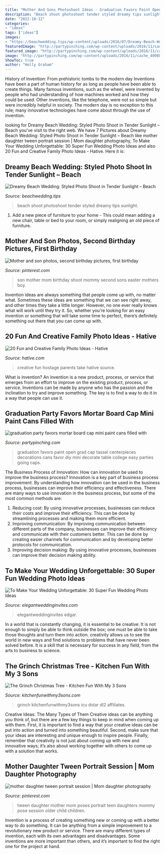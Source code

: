 ```yaml
---
title: "Mother And Sons Photoshoot Ideas - Graduation Favors Paint Open Grad Cap Tassel Centerpieces Decorations Cans Favor Diy Mini Decorate Table College Easy Parties Going Caps"
description: "Beach shoot photoshoot tender styled dreamy tips sunlight"
date: "2022-10-12"
categories:
- "ideas"
tags: ["ideas"]
images:
- "https://beachwedding.tips/wp-content/uploads/2016/07/Dreamy-Beach-Wedding-Styled-Photoshoot-in-Tender-Sunlight.jpg"
featuredImage: "http://partypinching.com/wp-content/uploads/2016/11/cache_4098887304.png"
featured_image: "http://partypinching.com/wp-content/uploads/2016/11/cache_4098887304.png"
image: "http://partypinching.com/wp-content/uploads/2016/11/cache_4098887304.png"
ShowToc: true
author: "Holly Graham"
---
```



History of Invention: From prehistoric tombs to the modern day
Inventions have been a part of human history for as long as people have been able to create things. Many famous inventions, such as the wheel, were invented by people who had understanding of how machines worked and how they could be used. Other inventions, like the telephone, were not so simple but were incredibly helpful in society. The modern day is no exception to this rule; many innovative technologies have come about through the use of invention.

	

		
looking for Dreamy Beach Wedding: Styled Photo Shoot in Tender Sunlight – Beach you've visit to the right web. We have 7 Pictures about Dreamy Beach Wedding: Styled Photo Shoot in Tender Sunlight – Beach like mother daughter tween portrait session | Mom daughter photography, To Make Your Wedding Unforgettable: 30 Super Fun Wedding Photo Ideas and also 20 Fun and Creative Family Photo Ideas - Hative. Here it is:
		
    
## Dreamy Beach Wedding: Styled Photo Shoot In Tender Sunlight – Beach

<img loading=lazy src="https://beachwedding.tips/wp-content/uploads/2016/07/Dreamy-Beach-Wedding-Styled-Photoshoot-in-Tender-Sunlight.jpg" onerror="this.onerror=null;this.src='https://tse3.mm.bing.net/th?id=OIP.7qk_VqktJNilCdA54DehqgHaLH&amp;pid=15.1';" alt="Dreamy Beach Wedding: Styled Photo Shoot in Tender Sunlight – Beach">

_Source: beachwedding.tips_

>beach shoot photoshoot tender styled dreamy tips sunlight. 

	

1. Add a new piece of furniture to your home - This could mean adding a new chair, table or bed to your room, or simply realigning an old piece of furniture.

    
## Mother And Son Photos, Second Birthday Pictures, First Birthday

<img loading=lazy src="https://i.pinimg.com/736x/48/3a/7e/483a7e47b76d994cf6bc384d40582301--mothers-day-photo-shoot-sons-mother-and-son-photo-ideas.jpg" onerror="this.onerror=null;this.src='https://tse3.mm.bing.net/th?id=OIP.yeQsQv7VcHpX34mfLeLx0QHaLF&amp;pid=15.1';" alt="Mother and son photos, second birthday pictures, first birthday">

_Source: pinterest.com_

>son mother mom birthday shoot mommy second sons easter mothers boy. 

	

Invention ideas are always something that people come up with, no matter what. Sometimes these ideas are something that we can see right away, and other times they take a little longer. However, no one ever really knows what will work until they try it. So, whether you’re looking for an easy invention or something that will take some time to perfect, there’s definitely something out there that you can come up with.

    
## 20 Fun And Creative Family Photo Ideas - Hative

<img loading=lazy src="https://hative.com/wp-content/uploads/2014/11/family-photo-ideas/5-fun-creative-family-photo-ideas.jpg" onerror="this.onerror=null;this.src='https://tse4.mm.bing.net/th?id=OIP.C-PIaogkG2P7Djeb1pstxgHaLH&amp;pid=15.1';" alt="20 Fun and Creative Family Photo Ideas - Hative">

_Source: hative.com_

>creative fun hostage parents take hative source. 

	

What is invention?
An invention is a new product, process, or service that emerges from an effort to improve on the existing product, process, or service. Inventions can be made by anyone who has the passion and the inclination to try and improve something. The key is to find a way to do it in a way that people can use it.

    
## Graduation Party Favors Mortar Board Cap Mini Paint Cans Filled With

<img loading=lazy src="http://partypinching.com/wp-content/uploads/2016/11/cache_4098887304.png" onerror="this.onerror=null;this.src='https://tse2.mm.bing.net/th?id=OIP.u7jLjQ5tKBmwjR5qidElMQHaJ4&amp;pid=15.1';" alt="graduation party favors mortar board cap mini paint cans filled with">

_Source: partypinching.com_

>graduation favors paint open grad cap tassel centerpieces decorations cans favor diy mini decorate table college easy parties going caps. 

	

The Business Process of Innovation: How can innovation be used to improve the business process?
Innovation is a key part of business process improvement. By understanding how innovation can be used in the business process, businesses can improve their efficiency and effectiveness. There are many ways to use innovation in the business process, but some of the most common methods are: 
1) Reducing cost: By using innovative processes, businesses can reduce their costs and improve their efficiency. This can be done by streamlining processes and making them more efficient. 
2) Improving communication: By improving communication between different parts of the company, businesses can improve their efficiency and communicate with their customers better. This can be done by creating easier channels for communication and by developing better protocols for communication. 
3) Improving decision making: By using innovative processes, businesses can improve their decision making ability.

    
## To Make Your Wedding Unforgettable: 30 Super Fun Wedding Photo Ideas

<img loading=lazy src="https://www.elegantweddinginvites.com/wedding-blog/wp-content/uploads/2015/12/funny-and-cute-wedding-photo-of-groom-and-son.jpg" onerror="this.onerror=null;this.src='https://tse1.mm.bing.net/th?id=OIP.SdE2Y7cFrTWuKaXYDRGoWgHaLH&amp;pid=15.1';" alt="To Make Your Wedding Unforgettable: 30 Super Fun Wedding Photo Ideas">

_Source: elegantweddinginvites.com_

>elegantweddinginvites edgar. 

	

In a world that is constantly changing, it is essential to be creative. It is not enough to simply be able to think outside the box; one must be able to take those thoughts and turn them into action. creativity allows us to see the world in new ways and find solutions to problems that have never been solved before. It is a skill that is necessary for success in any field, from the arts to business to science.

    
## The Grinch Christmas Tree - Kitchen Fun With My 3 Sons

<img loading=lazy src="https://kitchenfunwithmy3sons.com/wp-content/uploads/2016/11/The-Grinch-Christmas-Tree-1.jpg" onerror="this.onerror=null;this.src='https://tse2.mm.bing.net/th?id=OIP.vjFItESiRrs5tISOoWBxHgHaNK&amp;pid=15.1';" alt="The Grinch Christmas Tree - Kitchen Fun With My 3 Sons">

_Source: kitchenfunwithmy3sons.com_

>grinch kitchenfunwithmy3sons icu dolar dl2 affiliates. 

	

Creative Ideas: The Many Types of Them
Creative ideas can be anything you think of, but there are a few key things to keep in mind when coming up with them. First, it is important to find a way that your creative ideas can be put into action and turned into something beautiful. Second, make sure that your ideas are interesting and unique enough to inspire people. Finally, remember that creativity is not just about coming up with new and innovative ways; it’s also about working together with others to come up with a solution that works.

    
## Mother Daughter Tween Portrait Session | Mom Daughter Photography

<img loading=lazy src="https://i.pinimg.com/736x/7f/d3/37/7fd33718c72e684dafe34ac74f31a3e0.jpg" onerror="this.onerror=null;this.src='https://tse4.mm.bing.net/th?id=OIP.BR4lJVGVMfnY5CM-x5vhEQHaLH&amp;pid=15.1';" alt="mother daughter tween portrait session | Mom daughter photography">

_Source: pinterest.com_

>tween daughter mother mom poses portrait teen daughters mommy pose session older child children. 

	

Invention is a process of creating something new or coming up with a better way to do something. It can be anything from a simple improvement to a revolutionary new product or service. There are many different types of invention, each with its own advantages and disadvantages. Some inventions are more important than others, and it’s important to find the right one for the project at hand.

